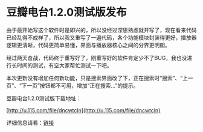 # 豆瓣电台1.2.0测试版发布

由于最开始写这个软件时是即兴的，所以没经过深思熟虑就开写了，现在看来代码已经乱得不成样了，所以我又重写了一遍代码，各个功能模块封装得更好，播放器逻辑更清晰，代码更简单易懂，界面与播放器核心之间的分界更明朗。

经过两天奋战，代码终于重写好了，刚重写好的软件肯定少不了BUG，我也没进行长时间的测试，有空大家帮忙测试一下吧。

本次更新没有增加任何新功能，只是搜索界面改了下，正在搜索时“搜索”、“上一页”、“下一页”按钮都不可用，增加“正在搜索…”的提示。

豆瓣电台1.2.0测试版下载地址：

[http://u.115.com/file/dncwtcln](http://u.115.com/file/dncwtcln)

详细信息请看：[链接](/article/doubanfm)
